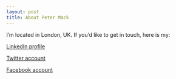 ```yaml
---
layout: post
title: About Peter Mack
---
```


I’m located in London, UK.  If you’d like to get in touch, here is my:

[LinkedIn profile](http://www.linkedin.com/in/pdmack)

[Twitter account](http://twitter.com/#!/peterdmack)

[Facebook account](http://www.facebook.com/pdmack)
